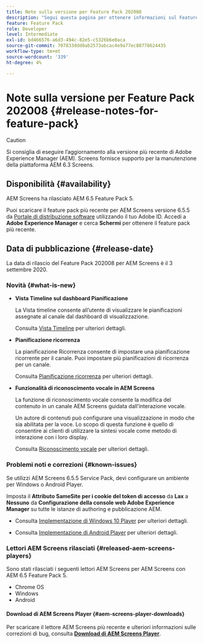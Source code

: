 ```yaml
---
title: Note sulla versione per Feature Pack 202008
description: "Segui questa pagina per ottenere informazioni sul Feature Pack di AEM Screens 202008 rilasciato il 3 settembre 2020."
feature: Feature Pack
role: Developer
level: Intermediate
exl-id: bd466576-a6d3-494c-82e5-c5326b6e0aca
source-git-commit: 707833ddd8ab2573abcac4e9a77ec88778624435
workflow-type: tm+mt
source-wordcount: '339'
ht-degree: 4%

---
```


# Note sulla versione per Feature Pack 202008 {#release-notes-for-feature-pack}

>[!CAUTION]
>
>Si consiglia di eseguire l’aggiornamento alla versione più recente di Adobe Experience Manager (AEM). Screens fornisce supporto per la manutenzione della piattaforma AEM 6.3 Screens.

## Disponibilità {#availability}

AEM Screens ha rilasciato AEM 6.5 Feature Pack 5.

Puoi scaricare il feature pack più recente per AEM Screens versione 6.5.5 da [Portale di distribuzione software](https://experience.adobe.com/#/downloads/content/software-distribution/it/aem.html) utilizzando il tuo Adobe ID. Accedi a **Adobe Experience Manager** e cerca **Schermi** per ottenere il feature pack più recente.

## Data di pubblicazione {#release-date}

La data di rilascio del Feature Pack 202008 per AEM Screens è il 3 settembre 2020.

### Novità {#what-is-new}

* **Vista Timeline sul dashboard Pianificazione**

   La Vista timeline consente all’utente di visualizzare le pianificazioni assegnate al canale dal dashboard di visualizzazione.

   Consulta [Vista Timeline](/help/user-guide/channel-assignment-latest-fp.md#timeline-view) per ulteriori dettagli.

* **Pianificazione ricorrenza**

   La pianificazione Ricorrenza consente di impostare una pianificazione ricorrente per il canale. Puoi impostare più pianificazioni di ricorrenza per un canale.

   Consulta [Pianificazione ricorrenza](/help/user-guide/channel-assignment-latest-fp.md#recurrence-schedule) per ulteriori dettagli.

* **Funzionalità di riconoscimento vocale in AEM Screens**

   La funzione di riconoscimento vocale consente la modifica del contenuto in un canale AEM Screens guidata dall’interazione vocale.

   Un autore di contenuti può configurare una visualizzazione in modo che sia abilitata per la voce. Lo scopo di questa funzione è quello di consentire ai clienti di utilizzare la sintesi vocale come metodo di interazione con i loro display.

   Consulta [Riconoscimento vocale](voice-recognition.md) per ulteriori dettagli.

### Problemi noti e correzioni {#known-issues}

Se utilizzi AEM Screens 6.5.5 Service Pack, devi configurare un ambiente per Windows o Android Player.

Imposta il **Attributo SameSite per i cookie del token di accesso** da **Lax** a **Nessuno** da **Configurazione della console web Adobe Experience Manager** su tutte le istanze di authoring e pubblicazione AEM.

* Consulta [Implementazione di Windows 10 Player](implementing-windows-player.md#fp-environment-setup) per ulteriori dettagli.

* Consulta [Implementazione di Android Player](implementing-android-player.md#fp-environment-setup) per ulteriori dettagli.

### Lettori AEM Screens rilasciati {#released-aem-screens-players}

Sono stati rilasciati i seguenti lettori AEM Screens per AEM Screens con AEM 6.5 Feature Pack 5.

* Chrome OS
* Windows
* Android

#### Download di AEM Screens Player  {#aem-screens-player-downloads}

Per scaricare il lettore AEM Screens più recente e ulteriori informazioni sulle correzioni di bug, consulta **[Download di AEM Screens Player](https://download.macromedia.com/screens/index.html)**.
